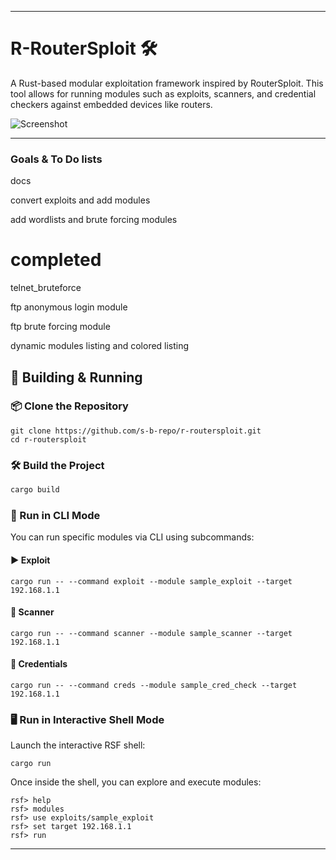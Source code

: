 
---

# R-RouterSploit 🛠️

A Rust-based modular exploitation framework inspired by RouterSploit. This tool allows for running modules such as exploits, scanners, and credential checkers against embedded devices like routers.

![Screenshot](https://github.com/s-b-repo/r-routersploit/raw/main/Screenshot_20250409_010733.png)

---

### Goals & To Do lists

docs

convert exploits and add modules

add wordlists and brute forcing modules

# completed

telnet_bruteforce

ftp anonymous login module

ftp brute forcing  module

dynamic modules listing and colored listing


## 🚀 Building & Running

### 📦 Clone the Repository

```
git clone https://github.com/s-b-repo/r-routersploit.git
cd r-routersploit
```

### 🛠️ Build the Project

```bash
cargo build
```

### 🔧 Run in CLI Mode

You can run specific modules via CLI using subcommands:

#### ▶ Exploit

```
cargo run -- --command exploit --module sample_exploit --target 192.168.1.1
```

#### 🧪 Scanner

```
cargo run -- --command scanner --module sample_scanner --target 192.168.1.1
```

#### 🔐 Credentials

```
cargo run -- --command creds --module sample_cred_check --target 192.168.1.1
```

### 🖥️ Run in Interactive Shell Mode

Launch the interactive RSF shell:

```
cargo run
```

Once inside the shell, you can explore and execute modules:

```shell
rsf> help
rsf> modules
rsf> use exploits/sample_exploit
rsf> set target 192.168.1.1
rsf> run
```

---

